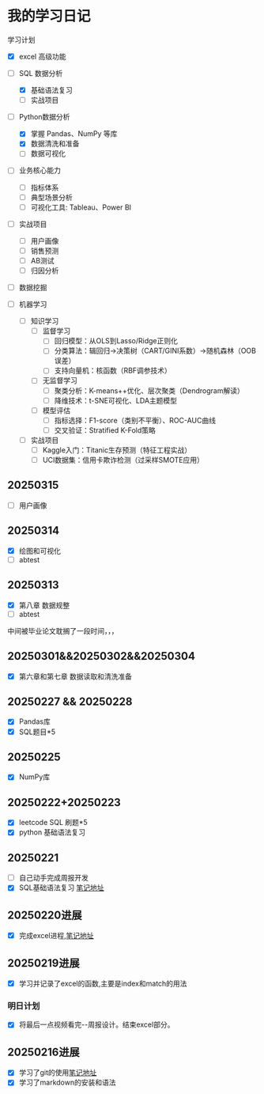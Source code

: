 # 我的学习日记

学习计划

- [x] excel 高级功能

- [ ] SQL 数据分析
  - [x] 基础语法复习
  - [ ] 实战项目

- [ ] Python数据分析
  - [x] 掌握 Pandas、NumPy 等库
  - [x] 数据清洗和准备
  - [ ] 数据可视化

- [ ] 业务核心能力
  - [ ] 指标体系
  - [ ] 典型场景分析
  - [ ] 可视化工具: Tableau、Power BI

- [ ] 实战项目
  - [ ] 用户画像
  - [ ] 销售预测
  - [ ] AB测试
  - [ ] 归因分析

- [ ] 数据挖掘

- [ ] 机器学习
  - [ ] 知识学习
    - [ ] 监督学习
      - [ ] 回归模型：从OLS到Lasso/Ridge正则化
      - [ ] 分类算法：辑回归→决策树（CART/GINI系数）→随机森林（OOB误差）
      - [ ] 支持向量机：核函数（RBF调参技术）
    - [ ] 无监督学习
      - [ ] 聚类分析：K-means++优化、层次聚类（Dendrogram解读）
      - [ ] 降维技术：t-SNE可视化、LDA主题模型
    - [ ] 模型评估
      - [ ] 指标选择：F1-score（类别不平衡）、ROC-AUC曲线
      - [ ] 交叉验证：Stratified K-Fold策略
  - [ ] 实战项目
    - [ ] Kaggle入门：Titanic生存预测（特征工程实战）
    - [ ] UCI数据集：信用卡欺诈检测（过采样SMOTE应用）

## 20250315

- [ ] 用户画像

## 20250314

- [x] 绘图和可视化
- [ ] abtest

## 20250313

- [x] 第八章 数据规整
- [ ] abtest

中间被毕业论文耽搁了一段时间，，，

## 20250301&&20250302&&20250304

- [x] 第六章和第七章 数据读取和清洗准备

## 20250227 && 20250228

- [x] Pandas库
- [x] SQL题目*5

## 20250225

- [x] NumPy库

## 20250222+20250223

- [x] leetcode SQL 刷题*5
- [x] python 基础语法复习

## 20250221

- [ ] 自己动手完成周报开发
- [x] SQL基础语法复习 [笔记地址](./Cheet-Sheets/SQL.md)

## 20250220进展

- [x] 完成excel进程,[笔记地址](./Cheet-Sheets/Excel笔记.md)

## 20250219进展

- [x]  学习并记录了excel的函数,主要是index和match的用法

### 明日计划

- [x] 将最后一点视频看完--周报设计。结束excel部分。

## 20250216进展

- [x] 学习了git的使用[笔记地址](./Cheet-Sheets/git笔记.md)
- [x] 学习了markdown的安装和语法
